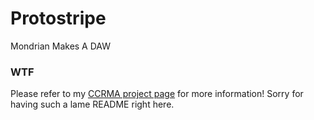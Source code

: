 Protostripe
===========
Mondrian Makes A DAW

### WTF
Please refer to my [CCRMA project page](http://skalon.com/glob/protostripe)
for more information! Sorry for having such a lame README right here.
